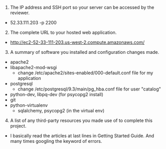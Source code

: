 1. The IP address and SSH port so your server can be accessed by the reviewer.
  * 52.33.111.203 -p 2200

2. The complete URL to your hosted web application.
  * http://ec2-52-33-111-203.us-west-2.compute.amazonaws.com/

3. A summary of software you installed and configuration changes made.
  * apache2
  * libapache2-mod-wsgi
    * change /etc/apache2/sites-enabled/000-default.conf file for my application
  * postgresql
    * change /etc/postgresql/9.3/main/pg_hba.conf file for user "catalog"
  * python-dev, libpq-dev (for psycopg2 install)
  * git
  * python-virtualenv
    * sqlalchemy, psycopg2 (in the virtual env)

4. A list of any third-party resources you made use of to complete this project.
  * I basically read the articles at last lines in Getting Started Guide.
And many times googling the keyword of errors.
